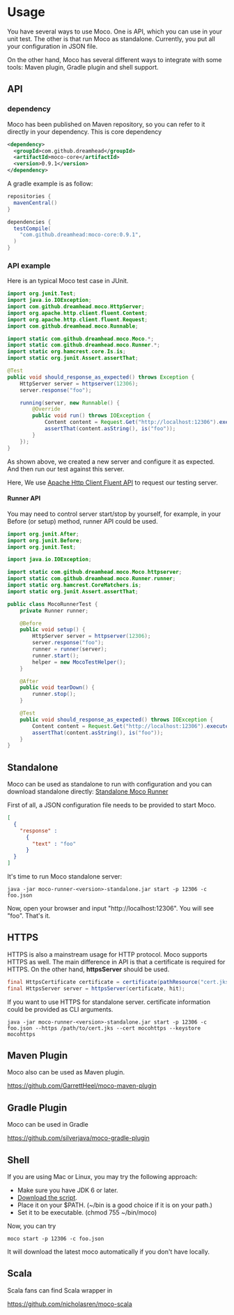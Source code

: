 # Usage
You have several ways to use Moco. One is API, which you can use in your unit test. The other is that run Moco as standalone. Currently, you put all your configuration in JSON file.

On the other hand, Moco has several different ways to integrate with some tools: Maven plugin, Gradle plugin and shell support.

## API

### dependency

Moco has been published on Maven repository, so you can refer to it directly in your dependency. This is core dependency

```xml
<dependency>
  <groupId>com.github.dreamhead</groupId>
  <artifactId>moco-core</artifactId>
  <version>0.9.1</version>
</dependency>
```

A gradle example is as follow:

```groovy
repositories {
  mavenCentral()
}

dependencies {
  testCompile(
    "com.github.dreamhead:moco-core:0.9.1",
  )
}
```

### API example

Here is an typical Moco test case in JUnit.

```java
import org.junit.Test;
import java.io.IOException;
import com.github.dreamhead.moco.HttpServer;
import org.apache.http.client.fluent.Content;
import org.apache.http.client.fluent.Request;
import com.github.dreamhead.moco.Runnable;

import static com.github.dreamhead.moco.Moco.*;
import static com.github.dreamhead.moco.Runner.*;
import static org.hamcrest.core.Is.is;
import static org.junit.Assert.assertThat;

@Test
public void should_response_as_expected() throws Exception {
    HttpServer server = httpserver(12306);
    server.response("foo");

    running(server, new Runnable() {
        @Override
        public void run() throws IOException {
            Content content = Request.Get("http://localhost:12306").execute().returnContent();
            assertThat(content.asString(), is("foo"));
        }
    });
}

```

As shown above, we created a new server and configure it as expected. And then run our test against this server.

Here, We use [Apache Http Client Fluent API](http://hc.apache.org/httpcomponents-client-ga/tutorial/html/fluent.html) to request our testing server.

#### Runner API
You may need to control server start/stop by yourself, for example, in your Before (or setup) method, runner API could be used.

```java
import org.junit.After;
import org.junit.Before;
import org.junit.Test;

import java.io.IOException;

import static com.github.dreamhead.moco.Moco.httpserver;
import static com.github.dreamhead.moco.Runner.runner;
import static org.hamcrest.CoreMatchers.is;
import static org.junit.Assert.assertThat;

public class MocoRunnerTest {
    private Runner runner;

    @Before
    public void setup() {
        HttpServer server = httpserver(12306);
        server.response("foo");
        runner = runner(server);
        runner.start();
        helper = new MocoTestHelper();
    }

    @After
    public void tearDown() {
        runner.stop();
    }

    @Test
    public void should_response_as_expected() throws IOException {
        Content content = Request.Get("http://localhost:12306").execute().returnContent();
        assertThat(content.asString(), is("foo"));
    }
}
```

## Standalone

Moco can be used as standalone to run with configuration and you can download standalone directly:
[Standalone Moco Runner](http://repo1.maven.org/maven2/com/github/dreamhead/moco-runner/0.9.1/moco-runner-0.9.1-standalone.jar)

First of all, a JSON configuration file needs to be provided to start Moco.

```json
[
  {
    "response" :
      {
        "text" : "foo"
      }
  }
]
```

It's time to run Moco standalone server:

```shell
java -jar moco-runner-<version>-standalone.jar start -p 12306 -c foo.json
```

Now, open your browser and input "http://localhost:12306". You will see "foo". That's it.

## HTTPS

HTTPS is also a mainstream usage for HTTP protocol. Moco supports HTTPS as well. The main difference in API is that a certificate is required for HTTPS.
On the other hand, **httpsServer** should be used.

```java
final HttpsCertificate certificate = certificate(pathResource("cert.jks"), "mocohttps", "mocohttps");
final HttpsServer server = httpsServer(certificate, hit);
```

If you want to use HTTPS for standalone server. certificate information could be provided as CLI arguments.

```shell
java -jar moco-runner-<version>-standalone.jar start -p 12306 -c foo.json --https /path/to/cert.jks --cert mocohttps --keystore mocohttps
```

## Maven Plugin

Moco also can be used as Maven plugin.

https://github.com/GarrettHeel/moco-maven-plugin

## Gradle Plugin

Moco can be used in Gradle

https://github.com/silverjava/moco-gradle-plugin

## Shell

If you are using Mac or Linux, you may try the following approach:

* Make sure you have JDK 6 or later.
* [Download the script](/moco-shell/moco?raw=true).
* Place it on your $PATH. (~/bin is a good choice if it is on your path.)
* Set it to be executable. (chmod 755 ~/bin/moco)

Now, you can try
```shell
moco start -p 12306 -c foo.json
```

It will download the latest moco automatically if you don't have locally.

## Scala

Scala fans can find Scala wrapper in

https://github.com/nicholasren/moco-scala
